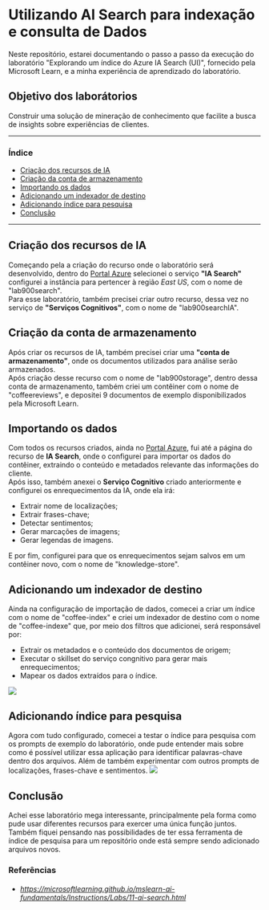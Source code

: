 # Utilizando AI Search para indexação e consulta de Dados
Neste repositório, estarei documentando o passo a passo da execução do laboratório "Explorando um índice do Azure IA Search (UI)", fornecido pela Microsoft Learn, e a minha experiência de aprendizado do laboratório. 

## Objetivo dos laborátorios
Construir uma solução de mineração de conhecimento que facilite a busca de insights sobre experiências de clientes.

*******
### Índice
  - [Criação dos recursos de IA](#criação-dos-recursos-de-ia)
  - [Criação da conta de armazenamento](#criação-da-conta-de-armazenamento)
  - [Importando os dados](#importando-os-dados)
  - [Adicionando um indexador de destino](#adicionando-um-indexador-de-destino)
  - [Adicionando índice para pesquisa](#adicionando-índice-para-pesquisa)
  - [Conclusão](#conclusão)

*******

## Criação dos recursos de IA
Começando pela a criação do recurso onde o laboratório será desenvolvido, dentro do [Portal Azure](https://portal.azure.com) selecionei o serviço **"IA Search"** configurei a instância para pertencer à região *East US*, com o nome de "lab900search".  
Para esse laboratório, também precisei criar outro recurso, dessa vez no serviço de **"Serviços Cognitivos"**, com o nome de "lab900searchIA".  

## Criação da conta de armazenamento
Após criar os recursos de IA, também precisei criar uma **"conta de armazenamento"**, onde os documentos utilizados para análise serão armazenados.  
Após criação desse recurso com o nome de "lab900storage", dentro dessa conta de armazenamento, também criei um contêiner com o nome de "coffeereviews", e depositei 9 documentos de exemplo disponibilizados pela Microsoft Learn.

## Importando os dados
Com todos os recursos criados, ainda no [Portal Azure](https://portal.azure.com), fui até a página do recurso de **IA Search**, onde o configurei para importar os dados do contêiner, extraindo o conteúdo e metadados relevante das informações do cliente.  
Após isso, também anexei o **Serviço Cognitivo** criado anteriormente e configurei os enrequecimentos da IA, onde ela irá:
- Extrair nome de localizações;
- Extrair frases-chave;
- Detectar sentimentos;
- Gerar marcações de imagens;
- Gerar legendas de imagens.  

E por fim, configurei para que os enrequecimentos sejam salvos em um contêiner novo, com o nome de "knowledge-store".

## Adicionando um indexador de destino
Ainda na configuração de importação de dados, comecei a criar um índice com o nome de "coffee-index" e criei um indexador de destino com o nome de "coffee-indexe" que, por meio dos filtros que adicionei, será responsável por:
- Extrair os metadados e o conteúdo dos documentos de origem;
- Executar o skillset do serviço congnitivo para gerar mais enrequecimentos;
- Mapear os dados extraídos para o índice.  

![ ](https://imgur.com/2srJe9m.png)  

## Adicionando índice para pesquisa
Agora com tudo configurado, comecei a testar o índice para pesquisa com os prompts de exemplo do laboratório, onde pude entender mais sobre como é possível utilizar essa aplicação para identificar palavras-chave dentro dos arquivos. Além de também experimentar com outros prompts de localizações, frases-chave e sentimentos.
![ ](https://imgur.com/5EgQ1SP.png)

## Conclusão
Achei esse laboratório mega interessante, principalmente pela forma como pude usar diferentes recursos para exercer uma única função juntos.  
Também fiquei pensando nas possibilidades de ter essa ferramenta de índice de pesquisa para um repositório onde está sempre sendo adicionado arquivos novos.

### Referências
* ###### https://microsoftlearning.github.io/mslearn-ai-fundamentals/Instructions/Labs/11-ai-search.html
